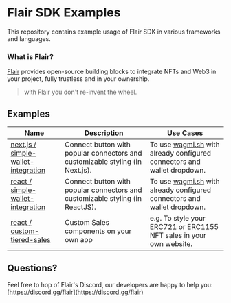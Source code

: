 # Flair SDK Examples

This repository contains example usage of Flair SDK in various frameworks and languages.

### What is Flair?

[Flair](https://flair.finance) provides open-source building blocks to integrate NFTs and Web3 in your project, fully trustless and in your ownership.

> with Flair you don't re-invent the wheel.

## Examples

| Name                                                                     | Description                                                                   | Use Cases                                                                                                     |
| ------------------------------------------------------------------------ | ----------------------------------------------------------------------------- | ------------------------------------------------------------------------------------------------------------- |
| [next.js / simple-wallet-integration](next.js/simple-wallet-integration) | Connect button with popular connectors and customizable styling (in Next.js). | To use [wagmi.sh](https://github.com/wagmi-dev/wagmi) with already configured connectors and wallet dropdown. |
| [react / simple-wallet-integration](react/simple-wallet-integration)     | Connect button with popular connectors and customizable styling (in ReactJS). | To use [wagmi.sh](https://github.com/wagmi-dev/wagmi) with already configured connectors and wallet dropdown. |
| [react / custom-tiered-sales](react/custom-tiered-sales)                 | Custom Sales components on your own app                                       | e.g. To style your ERC721 or ERC1155 NFT sales in your own website.                                           |

<!--                                                                                                     | [react / custom-tiered-sales](react/custom-tiered-sales)                             | Custom NFT Minting Sales page on your own app                                                                     | e.g. To use give your users a native minting experience with your own styling. |
| [react / community-airdrop-reward-stream](react/custom-tiered-sales)                                | Airdrop ERC20 rewards to your NFT community.                                                   | e.g. To reward long-term holders of your NFTs with a credit token or your own gaming token.                       |
| [nodejs / mint-nft-by-role-meta-transactions](nodejs/express/mint-nft-by-role-meta-transactions)         | Mint new NFTs from your backend using meta transactions, using Roles.                          | e.g. To pay for gas on behalf of your users.                                                                      |
| [nodejs / mint-one-of-one-nfts-meta-transactions](nodejs/express/mint-one-of-one-nfts-meta-transactions) | Mint new NFTs from your backend using meta transactions, with dedicated metadata for each NFT. | e.g. When users do a certain action on your app and mint an NFT to their wallet, with dynamic metadata and image. |
| -->

## Questions?

Feel free to hop of Flair's Discord, our developers are happy to help you: [https://discord.gg/flair](https://discord.gg/flair)
